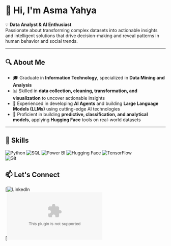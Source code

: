 # 👋 Hi, I'm Asma Yahya

💡 **Data Analyst & AI Enthusiast**  
Passionate about transforming complex datasets into actionable insights and intelligent solutions that drive decision-making and reveal patterns in human behavior and social trends.

---

## 🔍 About Me
- 🎓 Graduate in **Information Technology**, specialized in **Data Mining and Analysis**  
- 📊 Skilled in **data collection, cleaning, transformation, and visualization** to uncover actionable insights  
- 🤖 Experienced in developing **AI Agents** and building **Large Language Models (LLMs)** using cutting-edge AI technologies  
- 🧩 Proficient in building **predictive, classification, and analytical models**, applying **Hugging Face** tools on real-world datasets  

---

## 🧠 Skills
![Python](https://img.shields.io/badge/Python-3776AB?style=for-the-badge&logo=python&logoColor=white) 
![SQL](https://img.shields.io/badge/SQL-0064A5?style=for-the-badge&logo=MicrosoftSQLServer&logoColor=white) 
![Power BI](https://img.shields.io/badge/PowerBI-F2C811?style=for-the-badge&logo=powerbi&logoColor=black) 
![Hugging Face](https://img.shields.io/badge/HuggingFace-FF6F00?style=for-the-badge&logo=huggingface&logoColor=white) 
![TensorFlow](https://img.shields.io/badge/TensorFlow-FF6F00?style=for-the-badge&logo=tensorflow&logoColor=white)  
![Git](https://img.shields.io/badge/Git-F05032?style=for-the-badge&logo=git&logoColor=white)  

## 📫 Let's Connect
[![LinkedIn](https://www.linkedin.com/in/asma-madkhali-33552a229?utm_source=share&utm_campaign=share_via&utm_content=profile&utm_medium=ios_app)  
[![Email](asmayhyy08@gmail.com)  
